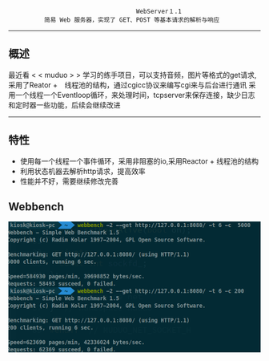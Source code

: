 
                                      　WebServer１.1
              简易 Web 服务器，实现了 GET、POST 等基本请求的解析与响应
---

概述
---

最近看 < < muduo > > 学习的练手项目，可以支持音频，图片等格式的get请求,采用了Reator +　线程池的结构，通过cgicc协议来编写cgi来与后台进行通讯
采用一个线程一个Eventloop循环，来处理时间，tcpserver来保存连接，缺少日志和定时器一些功能，后续会继续改进

---
  
特性
---
- 使用每一个线程一个事件循环，采用非阻塞的io,采用Reactor + 线程池的结构
- 利用状态机器去解析http请求，提高效率
- 性能并不好，需要继续修改完善

Webbench
---
![image](https://github.com/LhdDream/my_web/blob/master/myweb/picture/web_test.png)
   
